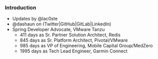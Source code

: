 ### Introduction

- Updates by @lac0ste
- @dashaun on (Twitter|GitHub|GitLab|LinkedIn)
- Spring Developer Advocate, VMware Tanzu
    - 411 days as Sr. Partner Solution Architect, Redis
    - 845 days as Sr. Platform Architect, Pivotal/VMware
    - 985 days as VP of Engineering, Mobile Capital Group/MedZero
    - 1995 days as Tech Lead Engineer, Garmin Connect
